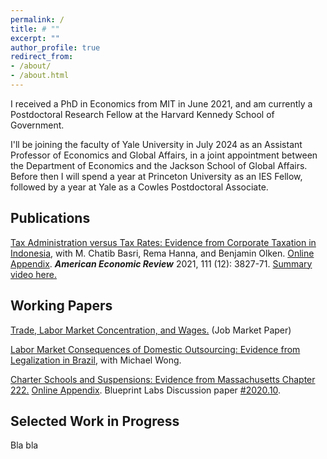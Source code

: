 ```yaml
---
permalink: /
title: # ""
excerpt: ""
author_profile: true
redirect_from: 
- /about/
- /about.html
---
```


I received a PhD in Economics from MIT in June 2021, and am currently a Postdoctoral Research Fellow at the Harvard Kennedy School of Government.

I'll be joining the faculty of Yale University in July 2024 as an Assistant Professor of Economics and Global Affairs, in a joint appointment between the Department of Economics and the Jackson School of Global Affairs. Before then I will spend a year at Princeton University as an IES Fellow, followed by a year at Yale as a Cowles Postdoctoral Associate.


Publications
--
<a href="https://mayarapfs.github.io/files/MTO_ms_AER.pdf" target="_blank">Tax Administration versus Tax Rates: Evidence from Corporate Taxation in Indonesia</a>, with M. Chatib Basri, Rema Hanna, and Benjamin Olken. <a href="https://mayarapfs.github.io/files/MTO_appendix.pdf" target="_blank">Online Appendix</a>. <b><em>American Economic Review</em></b> 2021, 111 (12): 3827-71. <a href="https://www.youtube.com/watch?v=g7uTn51kI14" target="_blank">Summary video here.</a>

Working Papers
--
<a href="https://mayarapfs.github.io/files/Felix_JMP.pdf" target="_blank">Trade, Labor Market Concentration, and Wages.</a> (Job Market Paper)

<a href="https://mayarapfs.github.io/files/outsourcing.pdf" target="_blank">Labor Market Consequences of Domestic Outsourcing: Evidence from Legalization in Brazil</a>, with Michael Wong.

<a href="https://mayarapfs.github.io/files/Charters and suspensions_MS.pdf.pdf" target="_blank">Charter Schools and Suspensions: Evidence from Massachusetts Chapter 222.</a> <a href="https://mayarapfs.github.io/files/Charters and suspensions_Appendix.pdf" target="_blank">Online Appendix</a>. Blueprint Labs Discussion paper <a href="https://blueprintcdn.com/wp-content/uploads/2020/10/Blueprint-Labs-Discussion-Paper-2020.10-Felix.pdf" target="_blank">#2020.10</a>.

Selected Work in Progress
--
Bla bla
